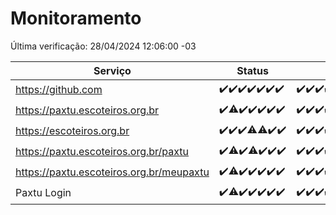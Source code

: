 # Monitoramento

Última verificação: 28/04/2024 12:06:00 -03

|Serviço|Status|Últimas 24h|
|---|---|---|
|https://github.com|<span title="2024-04-21: OK=24">✔️</span><span title="2024-04-22: OK=24">✔️</span><span title="2024-04-23: OK=24">✔️</span><span title="2024-04-24: OK=24">✔️</span><span title="2024-04-25: OK=24">✔️</span><span title="2024-04-26: OK=24">✔️</span><span title="2024-04-27: OK=16">✔️</span>|<span title="27/04/2024 13:06:00 -03 : 200">✔️</span><span title="27/04/2024 14:03:00 -03 : 200">✔️</span><span title="27/04/2024 15:07:00 -03 : 200">✔️</span><span title="27/04/2024 16:02:00 -03 : 200">✔️</span><span title="27/04/2024 17:05:00 -03 : 200">✔️</span><span title="27/04/2024 18:04:00 -03 : 200">✔️</span><span title="27/04/2024 19:06:00 -03 : 200">✔️</span><span title="27/04/2024 20:06:00 -03 : 200">✔️</span><span title="27/04/2024 21:34:00 -03 : 200">✔️</span><span title="27/04/2024 22:48:00 -03 : 200">✔️</span><span title="27/04/2024 23:22:00 -03 : 200">✔️</span><span title="28/04/2024 00:07:00 -03 : 200">✔️</span><span title="28/04/2024 01:07:00 -03 : 200">✔️</span><span title="28/04/2024 02:07:00 -03 : 200">✔️</span><span title="28/04/2024 03:08:00 -03 : 200">✔️</span><span title="28/04/2024 04:04:00 -03 : 200">✔️</span><span title="28/04/2024 05:08:00 -03 : 200">✔️</span><span title="28/04/2024 06:06:00 -03 : 200">✔️</span><span title="28/04/2024 07:05:00 -03 : 200">✔️</span><span title="28/04/2024 08:03:00 -03 : 200">✔️</span><span title="28/04/2024 09:11:00 -03 : 200">✔️</span><span title="28/04/2024 10:06:00 -03 : 200">✔️</span><span title="28/04/2024 11:03:00 -03 : 200">✔️</span><span title="28/04/2024 12:06:00 -03 : 200">✔️</span>|
|https://paxtu.escoteiros.org.br|<span title="2024-04-21: OK=24">✔️</span><span title="2024-04-22: OK=23, Falhas=1">⚠️</span><span title="2024-04-23: OK=24">✔️</span><span title="2024-04-24: OK=24">✔️</span><span title="2024-04-25: OK=24">✔️</span><span title="2024-04-26: OK=24">✔️</span><span title="2024-04-27: OK=16">✔️</span>|<span title="27/04/2024 13:06:00 -03 : 200">✔️</span><span title="27/04/2024 14:03:00 -03 : 200">✔️</span><span title="27/04/2024 15:07:00 -03 : 200">✔️</span><span title="27/04/2024 16:02:00 -03 : 200">✔️</span><span title="27/04/2024 17:05:00 -03 : 200">✔️</span><span title="27/04/2024 18:04:00 -03 : 200">✔️</span><span title="27/04/2024 19:06:00 -03 : 200">✔️</span><span title="27/04/2024 20:06:00 -03 : 200">✔️</span><span title="27/04/2024 21:34:00 -03 : 200">✔️</span><span title="27/04/2024 22:48:00 -03 : 200">✔️</span><span title="27/04/2024 23:22:00 -03 : 200">✔️</span><span title="28/04/2024 00:07:00 -03 : 200">✔️</span><span title="28/04/2024 01:07:00 -03 : 200">✔️</span><span title="28/04/2024 02:07:00 -03 : 200">✔️</span><span title="28/04/2024 03:08:00 -03 : 200">✔️</span><span title="28/04/2024 04:04:00 -03 : 200">✔️</span><span title="28/04/2024 05:08:00 -03 : 200">✔️</span><span title="28/04/2024 06:06:00 -03 : 200">✔️</span><span title="28/04/2024 07:05:00 -03 : 200">✔️</span><span title="28/04/2024 08:03:00 -03 : 200">✔️</span><span title="28/04/2024 09:11:00 -03 : 200">✔️</span><span title="28/04/2024 10:06:00 -03 : 200">✔️</span><span title="28/04/2024 11:03:00 -03 : 200">✔️</span><span title="28/04/2024 12:06:00 -03 : 200">✔️</span>|
|https://escoteiros.org.br|<span title="2024-04-21: OK=24">✔️</span><span title="2024-04-22: OK=24">✔️</span><span title="2024-04-23: OK=24">✔️</span><span title="2024-04-24: OK=23, Falhas=1">⚠️</span><span title="2024-04-25: OK=23, Falhas=1">⚠️</span><span title="2024-04-26: OK=24">✔️</span><span title="2024-04-27: OK=16">✔️</span>|<span title="27/04/2024 13:06:00 -03 : 200">✔️</span><span title="27/04/2024 14:03:00 -03 : 200">✔️</span><span title="27/04/2024 15:07:00 -03 : 200">✔️</span><span title="27/04/2024 16:02:00 -03 : 200">✔️</span><span title="27/04/2024 17:05:00 -03 : 200">✔️</span><span title="27/04/2024 18:04:00 -03 : 200">✔️</span><span title="27/04/2024 19:06:00 -03 : 200">✔️</span><span title="27/04/2024 20:06:00 -03 : 200">✔️</span><span title="27/04/2024 21:34:00 -03 : 200">✔️</span><span title="27/04/2024 22:48:00 -03 : 200">✔️</span><span title="27/04/2024 23:22:00 -03 : 200">✔️</span><span title="28/04/2024 00:07:00 -03 : 200">✔️</span><span title="28/04/2024 01:07:00 -03 : 200">✔️</span><span title="28/04/2024 02:07:00 -03 : 200">✔️</span><span title="28/04/2024 03:08:00 -03 : 200">✔️</span><span title="28/04/2024 04:04:00 -03 : 200">✔️</span><span title="28/04/2024 05:08:00 -03 : 200">✔️</span><span title="28/04/2024 06:06:00 -03 : 200">✔️</span><span title="28/04/2024 07:05:00 -03 : 200">✔️</span><span title="28/04/2024 08:03:00 -03 : 200">✔️</span><span title="28/04/2024 09:11:00 -03 : 200">✔️</span><span title="28/04/2024 10:06:00 -03 : 200">✔️</span><span title="28/04/2024 11:04:00 -03 : 200">✔️</span><span title="28/04/2024 12:06:00 -03 : 200">✔️</span>|
|https://paxtu.escoteiros.org.br/paxtu|<span title="2024-04-21: OK=24">✔️</span><span title="2024-04-22: OK=22, Falhas=2">⚠️</span><span title="2024-04-23: OK=24">✔️</span><span title="2024-04-24: OK=23, Falhas=1">⚠️</span><span title="2024-04-25: OK=24">✔️</span><span title="2024-04-26: OK=24">✔️</span><span title="2024-04-27: OK=16">✔️</span>|<span title="27/04/2024 13:06:00 -03 : 200">✔️</span><span title="27/04/2024 14:03:00 -03 : 200">✔️</span><span title="27/04/2024 15:07:00 -03 : 200">✔️</span><span title="27/04/2024 16:02:00 -03 : 200">✔️</span><span title="27/04/2024 17:05:00 -03 : 200">✔️</span><span title="27/04/2024 18:04:00 -03 : 200">✔️</span><span title="27/04/2024 19:06:00 -03 : 200">✔️</span><span title="27/04/2024 20:06:00 -03 : 200">✔️</span><span title="27/04/2024 21:34:00 -03 : 200">✔️</span><span title="27/04/2024 22:48:00 -03 : 200">✔️</span><span title="27/04/2024 23:22:00 -03 : 200">✔️</span><span title="28/04/2024 00:07:00 -03 : 200">✔️</span><span title="28/04/2024 01:07:00 -03 : 200">✔️</span><span title="28/04/2024 02:07:00 -03 : 200">✔️</span><span title="28/04/2024 03:08:00 -03 : 200">✔️</span><span title="28/04/2024 04:04:00 -03 : 200">✔️</span><span title="28/04/2024 05:08:00 -03 : 200">✔️</span><span title="28/04/2024 06:06:00 -03 : 200">✔️</span><span title="28/04/2024 07:05:00 -03 : 200">✔️</span><span title="28/04/2024 08:03:00 -03 : 200">✔️</span><span title="28/04/2024 09:11:00 -03 : 200">✔️</span><span title="28/04/2024 10:06:00 -03 : 200">✔️</span><span title="28/04/2024 11:04:00 -03 : 200">✔️</span><span title="28/04/2024 12:06:00 -03 : 200">✔️</span>|
|https://paxtu.escoteiros.org.br/meupaxtu|<span title="2024-04-21: OK=24">✔️</span><span title="2024-04-22: OK=23, Falhas=1">⚠️</span><span title="2024-04-23: OK=24">✔️</span><span title="2024-04-24: OK=24">✔️</span><span title="2024-04-25: OK=24">✔️</span><span title="2024-04-26: OK=24">✔️</span><span title="2024-04-27: OK=16">✔️</span>|<span title="27/04/2024 13:06:00 -03 : 200">✔️</span><span title="27/04/2024 14:03:00 -03 : 200">✔️</span><span title="27/04/2024 15:07:00 -03 : 200">✔️</span><span title="27/04/2024 16:02:00 -03 : 200">✔️</span><span title="27/04/2024 17:05:00 -03 : 200">✔️</span><span title="27/04/2024 18:04:00 -03 : 200">✔️</span><span title="27/04/2024 19:06:00 -03 : 200">✔️</span><span title="27/04/2024 20:06:00 -03 : 200">✔️</span><span title="27/04/2024 21:34:00 -03 : 200">✔️</span><span title="27/04/2024 22:48:00 -03 : 200">✔️</span><span title="27/04/2024 23:22:00 -03 : 200">✔️</span><span title="28/04/2024 00:07:00 -03 : 200">✔️</span><span title="28/04/2024 01:07:00 -03 : 200">✔️</span><span title="28/04/2024 02:07:00 -03 : 200">✔️</span><span title="28/04/2024 03:08:00 -03 : 200">✔️</span><span title="28/04/2024 04:04:00 -03 : 200">✔️</span><span title="28/04/2024 05:08:00 -03 : 200">✔️</span><span title="28/04/2024 06:06:00 -03 : 200">✔️</span><span title="28/04/2024 07:05:00 -03 : 200">✔️</span><span title="28/04/2024 08:03:00 -03 : 200">✔️</span><span title="28/04/2024 09:11:00 -03 : 200">✔️</span><span title="28/04/2024 10:06:00 -03 : 200">✔️</span><span title="28/04/2024 11:04:00 -03 : 200">✔️</span><span title="28/04/2024 12:06:00 -03 : 200">✔️</span>|
|Paxtu Login|<span title="2024-04-21: OK=24">✔️</span><span title="2024-04-22: OK=23, Falhas=1">⚠️</span><span title="2024-04-23: OK=24">✔️</span><span title="2024-04-24: OK=24">✔️</span><span title="2024-04-25: OK=24">✔️</span><span title="2024-04-26: OK=24">✔️</span><span title="2024-04-27: OK=16">✔️</span>|<span title="27/04/2024 13:06:00 -03 : 200">✔️</span><span title="27/04/2024 14:03:00 -03 : 200">✔️</span><span title="27/04/2024 15:07:00 -03 : 200">✔️</span><span title="27/04/2024 16:02:00 -03 : 200">✔️</span><span title="27/04/2024 17:05:00 -03 : 200">✔️</span><span title="27/04/2024 18:04:00 -03 : 200">✔️</span><span title="27/04/2024 19:06:00 -03 : 200">✔️</span><span title="27/04/2024 20:06:00 -03 : 200">✔️</span><span title="27/04/2024 21:34:00 -03 : 200">✔️</span><span title="27/04/2024 22:48:00 -03 : 200">✔️</span><span title="27/04/2024 23:22:00 -03 : 200">✔️</span><span title="28/04/2024 00:07:00 -03 : 200">✔️</span><span title="28/04/2024 01:07:00 -03 : 200">✔️</span><span title="28/04/2024 02:07:00 -03 : 200">✔️</span><span title="28/04/2024 03:08:00 -03 : 200">✔️</span><span title="28/04/2024 04:04:00 -03 : 200">✔️</span><span title="28/04/2024 05:08:00 -03 : 200">✔️</span><span title="28/04/2024 06:06:00 -03 : 200">✔️</span><span title="28/04/2024 07:05:00 -03 : 200">✔️</span><span title="28/04/2024 08:03:00 -03 : 200">✔️</span><span title="28/04/2024 09:11:00 -03 : 200">✔️</span><span title="28/04/2024 10:06:00 -03 : 200">✔️</span><span title="28/04/2024 11:04:00 -03 : 200">✔️</span><span title="28/04/2024 12:06:00 -03 : 200">✔️</span>|
